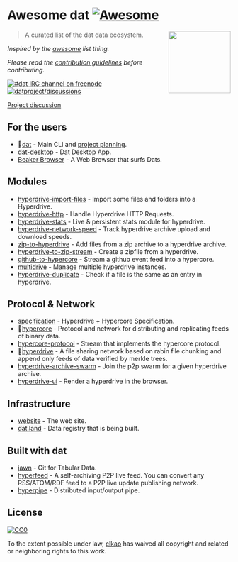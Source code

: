 # Awesome dat [![Awesome](https://cdn.rawgit.com/sindresorhus/awesome/d7305f38d29fed78fa85652e3a63e154dd8e8829/media/badge.svg)](https://github.com/sindresorhus/awesome)

[<img src="http://dat-data.com/static/img/dat-data.png" align="right" width="140">](https://dat-data.com)

> A curated list of the dat data ecosystem.

*Inspired by the [awesome](https://github.com/sindresorhus/awesome) list thing.*

*Please read the [contribution guidelines](contributing.md) before contributing.*

[![#dat IRC channel on freenode](https://img.shields.io/badge/irc%20channel-%23dat%20on%20freenode-blue.svg)](http://webchat.freenode.net/?channels=dat)
[![datproject/discussions](https://badges.gitter.im/Join%20Chat.svg)](https://gitter.im/datproject/discussions?utm_source=badge&utm_medium=badge&utm_campaign=pr-badge&utm_content=badge)

[Project discussion](https://github.com/datproject/discussions/issues)

## For the users

- 📔[dat](https://github.com/maxogden/dat) - Main CLI and [project planning](https://github.com/maxogden/dat/issues).
- [dat-desktop](https://github.com/juliangruber/dat-desktop) - Dat Desktop App.
- [Beaker Browser](https://beakerbrowser.com/) - A Web Browser that surfs Dats.

## Modules

 - [hyperdrive-import-files](https://github.com/juliangruber/hyperdrive-import-files) - Import some files and folders into a Hyperdrive.
 - [hyperdrive-http](https://github.com/joehand/hyperdrive-http) - Handle Hyperdrive HTTP Requests.
 - [hyperdrive-stats](https://github.com/juliangruber/hyperdrive-stats) - Live & persistent stats module for hyperdrive.
 - [hyperdrive-network-speed](https://github.com/joehand/hyperdrive-network-speed) - Track hyperdrive archive upload and download speeds.
 - [zip-to-hyperdrive](https://github.com/karissa/zip-to-hyperdrive) - Add files from a zip archive to a hyperdrive archive.
 - [hyperdrive-to-zip-stream](https://github.com/pfrazee/hyperdrive-to-zip-stream) - Create a zipfile from a hyperdrive.
 - [github-to-hypercore](https://github.com/yoshuawuyts/github-to-hypercore) - Stream a github event feed into a hypercore.
 - [multidrive](https://github.com/yoshuawuyts/multidrive) - Manage multiple hyperdrive instances.
 - [hyperdrive-duplicate](https://github.com/joehand/hyperdrive-duplicate) - Check if a file is the same as an entry in hyperdrive.

## Protocol & Network

- [specification](https://github.com/datproject/docs/blob/master/docs/hyperdrive_spec.md) - Hyperdrive + Hypercore Specification.
- 📔[hypercore](https://github.com/mafintosh/hypercore) - Protocol and network for distributing and replicating feeds of binary data.
- [hypercore-protocol](https://github.com/mafintosh/hypercore-protocol) - Stream that implements the hypercore protocol.
- 📔[hyperdrive](https://github.com/mafintosh/hyperdrive) - A file sharing network based on rabin file chunking and append only feeds of data verified by merkle trees.
- [hyperdrive-archive-swarm](https://github.com/karissa/hyperdrive-archive-swarm) - Join the p2p swarm for a given hyperdrive archive.
- [hyperdrive-ui](https://github.com/karissa/hyperdrive-ui) - Render a hyperdrive in the browser.

## Infrastructure

- [website](https://github.com/datproject/website) - The web site.
- [dat.land](https://github.com/datproject/dat.land) - Data registry that is being built.

## Built with dat

- [jawn](https://github.com/CfABrigadePhiladelphia/jawn) - Git for Tabular Data.
- [hyperfeed](https://github.com/poga/hyperfeed) - A self-archiving P2P live feed. You can convert any RSS/ATOM/RDF feed to a P2P live update publishing network.
- [hyperpipe](https://github.com/mafintosh/hyperpipe) - Distributed input/output pipe.

## License

[![CC0](http://mirrors.creativecommons.org/presskit/buttons/88x31/svg/cc-zero.svg)](https://creativecommons.org/publicdomain/zero/1.0/)

To the extent possible under law, [clkao](https://github.com/clkao) has waived all copyright and related or neighboring rights to this work.
